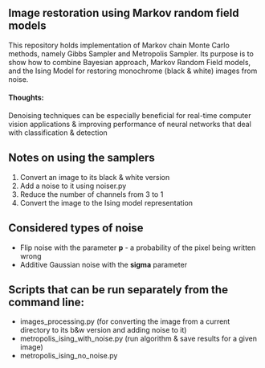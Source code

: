 ## Image restoration using Markov random field models
This repository holds implementation of Markov chain Monte Carlo methods, namely Gibbs Sampler and Metropolis Sampler. Its purpose is to show how to combine Bayesian approach, Markov Random Field models, and the Ising Model for restoring monochrome (black & white) images from noise.  

#### Thoughts: 
Denoising techniques can be especially beneficial for real-time computer vision applications & improving performance of neural networks that deal with classification & detection

## Notes on using the samplers
1. Convert an image to its black & white version
2. Add a noise to it using noiser.py
3. Reduce the number of channels from 3 to 1
4. Convert the image to the Ising model representation


## Considered types of noise 
* Flip noise with the parameter **p** - a probability of the pixel being written wrong
* Additive Gaussian noise with the **sigma** parameter

## Scripts that can be run separately from the command line:

* images_processing.py (for converting the image from a current directory to its b&w version and adding noise to it)
* metropolis_ising_with_noise.py (run algorithm & save results for a given image)
* metropolis_ising_no_noise.py
